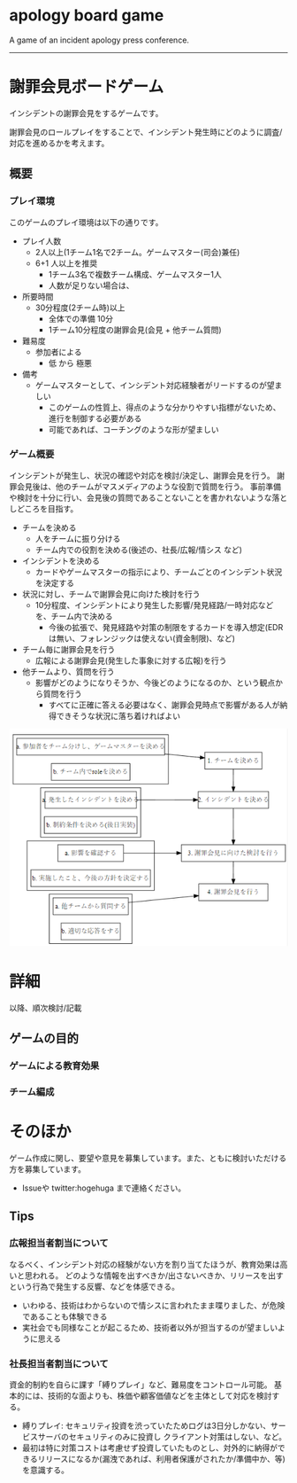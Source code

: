 # apology board game
A game of an incident apology press conference.

---

# 謝罪会見ボードゲーム

インシデントの謝罪会見をするゲームです。

謝罪会見のロールプレイをすることで、インシデント発生時にどのように調査/対応を進めるかを考えます。

## 概要

### プレイ環境

このゲームのプレイ環境は以下の通りです。

- プレイ人数
  - 2人以上(1チーム1名で2チーム。ゲームマスター(司会)兼任)
  - 6+1 人以上を推奨
    - 1チーム3名で複数チーム構成、ゲームマスター1人
    - 人数が足りない場合は、
- 所要時間
  - 30分程度(2チーム時)以上
    - 全体での準備 10分
    - 1チーム10分程度の謝罪会見(会見 + 他チーム質問)
- 難易度
  - 参加者による
    - 低 から 極悪
- 備考
  - ゲームマスターとして、インシデント対応経験者がリードするのが望ましい
    - このゲームの性質上、得点のような分かりやすい指標がないため、進行を制御する必要がある
    - 可能であれば、コーチングのような形が望ましい

### ゲーム概要

インシデントが発生し、状況の確認や対応を検討/決定し、謝罪会見を行う。
謝罪会見後は、他のチームがマスメディアのような役割で質問を行う。
事前準備や検討を十分に行い、会見後の質問であることないことを書かれないような落としどころを目指す。

- チームを決める
  - 人をチームに振り分ける
  - チーム内での役割を決める(後述の、社長/広報/情シス など)
- インシデントを決める
  - カードやゲームマスターの指示により、チームごとのインシデント状況を決定する
- 状況に対し、チームで謝罪会見に向けた検討を行う
  - 10分程度、インシデントにより発生した影響/発見経路/一時対応などを、チーム内で決める
    - 今後の拡張で、発見経路や対策の制限をするカードを導入想定(EDRは無い、フォレンジックは使えない(資金制限)、など)
- チーム毎に謝罪会見を行う
  - 広報による謝罪会見(発生した事象に対する広報)を行う
- 他チームより、質問を行う
  - 影響がどのようになりそうか、今後どのようになるのか、という観点から質問を行う
    - すべてに正確に答える必要はなく、謝罪会見時点で影響がある人が納得できそうな状況に落ち着ければよい

![outline image](./readme-images/outline.png)


# 詳細

以降、順次検討/記載

## ゲームの目的
### ゲームによる教育効果
### チーム編成

# そのほか

ゲーム作成に関し、要望や意見を募集しています。また、ともに検討いただける方を募集しています。

- Issueや twitter:hogehuga まで連絡ください。

## Tips

### 広報担当者割当について

なるべく、インシデント対応の経験がない方を割り当てたほうが、教育効果は高いと思われる。
どのような情報を出すべきか/出さないべきか、リリースを出すという行為で発生する反響、などを体感できる。

- いわゆる、技術はわからないので情シスに言われたまま喋りました、が危険であることも体験できる
- 実社会でも同様なことが起こるため、技術者以外が担当するのが望ましいように思える

### 社長担当者割当について

資金的制約を自らに課す「縛りプレイ」など、難易度をコントロール可能。
基本的には、技術的な面よりも、株価や顧客価値などを主体として対応を検討する。

- 縛りプレイ: セキュリティ投資を渋っていたためログは3日分しかない、サービスサーバのセキュリティのみに投資し クライアント対策はしない、など。
- 最初は特に対策コストは考慮せず投資していたものとし、対外的に納得ができるリリースになるか(漏洩であれば、利用者保護がされたか/準備中か、等)を意識する。
